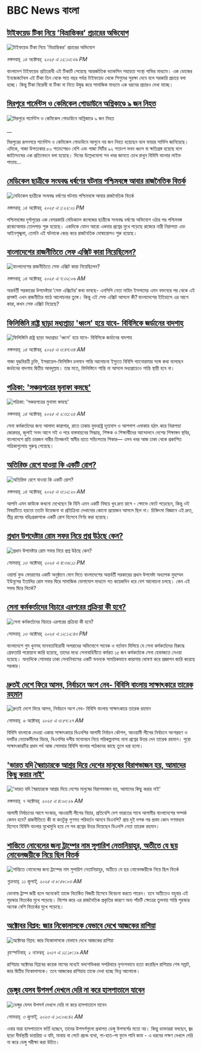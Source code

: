 # BBC News বাংলা## [টাইফয়েড টিকা নিয়ে 'বিভ্রান্তিকর' প্রচারের অভিযোগ](https://www.bbc.com/bengali/articles/crklmk1m102o?at_medium=RSS&at_campaign=rss?at_campaign=githubrss)![টাইফয়েড টিকা নিয়ে 'বিভ্রান্তিকর' প্রচারের অভিযোগ](https://ichef.bbci.co.uk/ace/ws/240/cpsprodpb/bd2f/live/43ef77b0-a8f0-11f0-928c-71dbb8619e94.jpg)_মঙ্গলবার, ১৪ অক্টোবর, ২০২৫ এ ১২:১৩:৩৯ PM_বাংলাদেশ টাইফয়েড প্রতিরোধী এই টিকাটি পেয়েছে আন্তর্জাতিক ভ্যাকসিন সহায়তা সংস্থা গাভির মাধ্যমে। এক ডোজের ইনজেকটেবল এই টিকা তিন থেকে সাত বছর পর্যন্ত টাইফয়েড থেকে শিশুদের সুরক্ষা দেবে বলে সরকারি প্রচারে বলা হচ্ছে। কিন্তু টিকা বিরোধী বা টিকা না নিতে উদ্বুদ্ধ করে সামাজিক মাধ্যমে এক ধরনের প্রচারও দেখা যাচ্ছে।## [মিরপুরে গার্মেন্টস ও কেমিকেল গোডাউনে অগ্নিকাণ্ডে ৯ জন নিহত](https://www.bbc.co.uk/bengali/live/cj0e8549p0gt?at_medium=RSS&at_campaign=rss?at_campaign=githubrss)![মিরপুরে গার্মেন্টস ও কেমিকেল গোডাউনে অগ্নিকাণ্ডে ৯ জন নিহত](https://ichef.bbci.co.uk/ace/standard/240/cpsprodpb/ff9f/live/fd9d94c0-a8e7-11f0-92db-77261a15b9d2.jpg)__মিরপুরের রূপনগরে গার্মেন্টস ও কেমিকেল গোডাউনে আগুনে নয় জন নিহত হয়েছেন বলে ফায়ার সার্ভিস জানিয়েছে।  এদিকে, গাজা উপত্যকার ৮০ শতাংশেরও বেশি এবং গাজা সিটির ৯২ শতাংশ ভবন ধ্বংস বা ক্ষতিগ্রস্ত হয়েছে বলে জাতিসংঘের এক প্রতিবেদনে বলা হয়েছে। দিনের উল্লেখযোগ্য সব খবর জানতে চোখ রাখুন বিবিসি বাংলার লাইভ পাতায়...## [মেডিকেল ছাত্রীকে সংঘবদ্ধ ধর্ষণের ঘটনায় পশ্চিমবঙ্গে আবার রাজনৈতিক বিতর্ক](https://www.bbc.com/bengali/articles/c4gpvgk2dj6o?at_medium=RSS&at_campaign=rss?at_campaign=githubrss)![মেডিকেল ছাত্রীকে সংঘবদ্ধ ধর্ষণের ঘটনায় পশ্চিমবঙ্গে আবার রাজনৈতিক বিতর্ক](https://ichef.bbci.co.uk/ace/ws/240/cpsprodpb/b45f/live/4a2fb6e0-a8ea-11f0-b741-177e3e2c2fc7.jpg)_মঙ্গলবার, ১৪ অক্টোবর, ২০২৫ এ ১:২২:০১ PM_পশ্চিমবঙ্গের দুর্গাপুরের এক বেসরকারি মেডিক্যাল কলেজের ছাত্রীকে সংঘবদ্ধ ধর্ষণের অভিযোগ ওঠার পর পশ্চিমবঙ্গ রাজ্যেআবার তোলপাড় শুরু হয়েছে। একদিকে যেমন আরো একবার প্রশ্নের মুখে পড়েছে রাজ্যের নারী নিরাপত্তা এবং আইনশৃঙ্খলা, তেমনি এই ঘটনাকে কেন্দ্র করে রাজনৈতিক দোষারোপও শুরু হয়েছে।## [বাংলাদেশের রাজনীতিতে সেফ এক্সিট কারা নিয়েছিলেন?](https://www.bbc.com/bengali/articles/c0kp4nl52zpo?at_medium=RSS&at_campaign=rss?at_campaign=githubrss)![বাংলাদেশের রাজনীতিতে সেফ এক্সিট কারা নিয়েছিলেন?](https://ichef.bbci.co.uk/ace/ws/240/cpsprodpb/14e3/live/2a5297e0-a83e-11f0-92db-77261a15b9d2.jpg)_মঙ্গলবার, ১৪ অক্টোবর, ২০২৫ এ ৭:৩২:০৬ AM_অন্তর্বর্তী সরকারের উপদেষ্টারা ‘সেফ এক্সিটের’ কথা ভাবছে- এনসিপি নেতা নাহিদ ইসলামের এমন বক্তব্যের পর থেকে এই প্রসঙ্গই এখন রাজনীতির মাঠে আলোচনার তুঙ্গে। কিন্তু এই সেফ এক্সিট আসলে কী? বাংলাদেশের ইতিহাসে এর আগে কারা, কখন সেফ এক্সিট নিয়েছে?## [ফিলিস্তিনি রাষ্ট্র ছাড়া মধ্যপ্রাচ্য 'ধ্বংস' হয়ে যাবে- বিবিসিকে জর্ডানের বাদশাহ](https://www.bbc.com/bengali/articles/ce9dz7zx7lro?at_medium=RSS&at_campaign=rss?at_campaign=githubrss)![ফিলিস্তিনি রাষ্ট্র ছাড়া মধ্যপ্রাচ্য 'ধ্বংস' হয়ে যাবে- বিবিসিকে জর্ডানের বাদশাহ](https://ichef.bbci.co.uk/ace/ws/240/cpsprodpb/c53d/live/bf072020-a8a9-11f0-928c-71dbb8619e94.jpg)_মঙ্গলবার, ১৪ অক্টোবর, ২০২৫ এ ৩:৪৭:৩৪ AM_গাজা যুদ্ধবিরতী চুক্তি, ইসরায়েল-ফিলিস্তিন চলমান শান্তি আলোচনা ইস্যুতে বিবিসি প্যানোরামার সঙ্গে কথা বলেছেন জর্ডানের বাদশাহ দ্বিতীয় আবদুল্লাহ। তার মতে, ফিলিস্তিনে শান্তি না আসলে মধ্যপ্রাচ্যেও শান্তি স্থায়ী হবে না।## [পত্রিকা: 'সঞ্চয়পত্রের মুনাফা কমছে'](https://www.bbc.com/bengali/articles/cr4307wg0wgo?at_medium=RSS&at_campaign=rss?at_campaign=githubrss)![পত্রিকা: 'সঞ্চয়পত্রের মুনাফা কমছে'](https://ichef.bbci.co.uk/ace/ws/240/cpsprodpb/0a96/live/8cd633c0-a89f-11f0-92db-77261a15b9d2.jpg)_মঙ্গলবার, ১৪ অক্টোবর, ২০২৫ এ ২:৩১:২৫ AM_সেনা কর্মকর্তাদের জন্য আলাদা কারাগার, রাতে ঢাকায় যুক্তরাষ্ট্র দূতাবাস ও আশপাশ এলাকায় হঠাৎ করে নিরাপত্তা জোরদার, জুলাই সনদ আগে সই ও পরে বাস্তবায়নের সিদ্ধান্ত, শিক্ষক ও শিক্ষার্থীদের আন্দোলনে দেশের শিক্ষাঙ্গন স্থবির, বাংলাদেশে প্রতি চারজন নারীর তিনজনই স্বামীর হাতে সহিংসতার শিকার–– এসব খবর আজ ঢাকা থেকে প্রকাশিত পত্রিকাগুলোয় গুরুত্ব পেয়েছে।## [অতিরিক্ত রেগে যাওয়া কি একটি রোগ?](https://www.bbc.com/bengali/articles/clydyp4j5jpo?at_medium=RSS&at_campaign=rss?at_campaign=githubrss)![অতিরিক্ত রেগে যাওয়া কি একটি রোগ?](https://ichef.bbci.co.uk/ace/ws/240/cpsprodpb/b526/live/b0a7aa10-a76c-11f0-92db-77261a15b9d2.jpg)_মঙ্গলবার, ১৪ অক্টোবর, ২০২৫ এ ৩:১২:২০ AM_আপনি এমন কাউকে কখনো দেখেছেন কি যিনি এমন একটি বিষয়ে খুব দ্রুত রাগে - ক্ষোভে ফেটে পড়েছেন, কিন্তু ওই বিষয়টিতে হয়তো ততটা উত্তেজনা বা প্রতিক্রিয়া দেখানোর কোনো প্রয়োজন আসলে ছিল না। চিকিৎসা বিজ্ঞানে এই দ্রুত, তীব্র রাগের বহিঃপ্রকাশকে একটি রোগ হিসেবে নির্ণয় করা হয়েছে।## [প্রধান উপদেষ্টার রোম সফর নিয়ে প্রশ্ন উঠছে কেন?](https://www.bbc.com/bengali/articles/c364nx6zjeeo?at_medium=RSS&at_campaign=rss?at_campaign=githubrss)![প্রধান উপদেষ্টার রোম সফর নিয়ে প্রশ্ন উঠছে কেন?](https://ichef.bbci.co.uk/ace/ws/240/cpsprodpb/6b10/live/acc7fbd0-a851-11f0-a6a1-7df40e0558bb.jpg)_সোমবার, ১৩ অক্টোবর, ২০২৫ এ ৪:৩৬:১১ PM_ওয়ার্ল্ড ফুড ফোরামের একটি অনুষ্ঠানে যোগ দিতে বাংলাদেশের অন্তর্বর্তী সরকারের প্রধান উপদেষ্টা অধ্যাপক মুহাম্মদ ইউনূসের ইতালির রোম সফর ঘিরে সামাজিক যোগাযোগ মাধ্যমে গত কয়েকদিন ধরে বেশ আলোচনা চলছে। কেন এই সফর ঘিরে বিতর্ক?## [সেনা কর্মকর্তাদের বিচারে এরপরের প্রক্রিয়া কী হবে?](https://www.bbc.com/bengali/articles/cnvey71l028o?at_medium=RSS&at_campaign=rss?at_campaign=githubrss)![সেনা কর্মকর্তাদের বিচারে এরপরের প্রক্রিয়া কী হবে?](https://ichef.bbci.co.uk/ace/ws/240/cpsprodpb/baae/live/aaafc2a0-a82f-11f0-928c-71dbb8619e94.jpg)_সোমবার, ১৩ অক্টোবর, ২০২৫ এ ১২:১২:৪৩ PM_বাংলাদেশে গুম খুনসহ মানবতাবিরোধী অপরাধের অভিযোগে সাবেক ও বর্তমান মিলিয়ে যে সেনা কর্মকর্তাদের বিরুদ্ধে গ্রেফতারি পরোয়ানা জারি হয়েছে, তাদের মধ্যে সেনাবাহিনীতে কর্মরত ১৫ জন কর্মকর্তাকে সেনা হেফাজতে নেওয়া হয়েছে। অন্যদিকে সোমবার ঢাকা সেনানিবাসের একটি ভবনকে সাময়িকভাবে কারাগার ঘোষণা করে প্রজ্ঞাপন জারি করেছে সরকার।## [দ্রুতই দেশে ফিরে আসব, নির্বাচনে অংশ নেব- বিবিসি বাংলায় সাক্ষাৎকারে তারেক রহমান](https://www.bbc.com/bengali/articles/cx2nv1jdk35o?at_medium=RSS&at_campaign=rss?at_campaign=githubrss)![দ্রুতই দেশে ফিরে আসব, নির্বাচনে অংশ নেব- বিবিসি বাংলায় সাক্ষাৎকারে তারেক রহমান](https://ichef.bbci.co.uk/ace/ws/240/cpsprodpb/546c/live/8ca02b60-a217-11f0-80f5-61832317d528.png)_সোমবার, ৬ অক্টোবর, ২০২৫ এ ৩:৫৭:২৭ AM_বিবিসি বাংলাকে দেওয়া একান্ত সাক্ষাৎকারে বিএনপির আগামী নির্বাচন কৌশল, আওয়ামী লীগের নির্বাচনে অংশগ্রহণ ও দলটির নেতাকর্মীদের বিচার, বিএনপির দলীয় মনোনয়ন নিয়ে পরিকল্পনাসহ নানা প্রশ্নের উত্তর দেন তারেক রহমান। পুরো সাক্ষাৎকারটির প্রথম পর্ব আজ সোমবার বিবিসি বাংলার পাঠকদের কাছে তুলে ধরা হলো।## ['ভারত যদি স্বৈরাচারকে আশ্রয় দিয়ে দেশের মানুষের বিরাগভাজন হয়,  আমাদের কিছু করার নাই'](https://www.bbc.com/bengali/articles/cvgq7ykkrg2o?at_medium=RSS&at_campaign=rss?at_campaign=githubrss)!['ভারত যদি স্বৈরাচারকে আশ্রয় দিয়ে দেশের মানুষের বিরাগভাজন হয়,  আমাদের কিছু করার নাই'](https://ichef.bbci.co.uk/ace/ws/240/cpsprodpb/182b/live/06be7120-a1fc-11f0-947b-6b8b23372a50.png)_মঙ্গলবার, ৭ অক্টোবর, ২০২৫ এ ৪:০০:২৯ AM_আগামী নির্বাচনের আগে সংস্কার, আওয়ামী লীগের বিচার, প্রতিবেশি দেশ ভারতের সাথে আগামীর বাংলাদেশের সম্পর্ক কেমন হবে? রাজনীতিতে কী বা কতটুকু গুণগত পরিবর্তন আনবে বিএনপি?  প্রায় দুই দশক পর প্রথম কোন গণমাধ্যম হিসেবে বিবিসি বাংলার মুখোমুখি হয়ে সে সব প্রশ্নের উত্তর দিয়েছেন বিএনপি নেতা তারেক রহমান।## [শান্তিতে নোবেলের জন্য ট্রাম্পের নাম সুপারিশ নেতানিয়াহুর, অতীতে যে ছয় নোবেলজয়ীকে নিয়ে ছিল বিতর্ক](https://www.bbc.com/bengali/articles/c3d1mgdr75eo?at_medium=RSS&at_campaign=rss?at_campaign=githubrss)![শান্তিতে নোবেলের জন্য ট্রাম্পের নাম সুপারিশ নেতানিয়াহুর, অতীতে যে ছয় নোবেলজয়ীকে নিয়ে ছিল বিতর্ক](https://ichef.bbci.co.uk/ace/ws/240/cpsprodpb/187a/live/08eb85f0-5d82-11f0-a40e-a1af2950b220.jpg)_শুক্রবার, ১১ জুলাই, ২০২৫ এ ৮:৫৮:০৩ AM_ডোনাল্ড ট্রাম্প জয়ী হলে অনেকেই তাকে বিতর্কিত বিজয়ী হিসেবে বিবেচনা করতে পারেন। তবে অতীতেও বহুবার এই পুরস্কার বিতর্কের মুখে পড়েছে। বিশেষ করে এর রাজনৈতিক প্রকৃতির কারণে অন্য পাঁচটি ক্ষেত্রের তুলনায় শান্তি পুরস্কার অনেক বেশি বিতর্কের মুখে পড়েছে।## [অক্টোবর বিপ্লব: জার নিকোলাসকে যেভাবে দেখে আজকের রাশিয়া](https://www.bbc.com/bengali/news-41844745?at_medium=RSS&at_campaign=rss?at_campaign=githubrss)![অক্টোবর বিপ্লব: জার নিকোলাসকে যেভাবে দেখে আজকের রাশিয়া](https://ichef.bbci.co.uk/ace/standard/240/cpsprodpb/4B30/production/_98584291_tsar.jpg)_বৃহস্পতিবার, ২ নভেম্বর, ২০১৭ এ ১১:১৮:১৯ AM_রাশিয়ায় অক্টোবর বিপ্লবের কয়েক মাসের মধ্যেই বলশেভিকরা সপরিবারে নৃশংসভাবে হত্যা করেছিল রাশিয়ার শেষ সম্রাট, জার দ্বিতীয় নিকোলাসকে। তবে আজকের রাশিয়ায় তাকে দেখা হচ্ছে ভিন্ন আলোকে।## [ডেঙ্গুর যেসব উপসর্গ দেখলে দেরি না করে হাসপাতালে যাবেন](https://www.bbc.com/bengali/articles/c72xp58p435o?at_medium=RSS&at_campaign=rss?at_campaign=githubrss)![ডেঙ্গুর যেসব উপসর্গ দেখলে দেরি না করে হাসপাতালে যাবেন](https://ichef.bbci.co.uk/ace/ws/240/cpsprodpb/55de/live/89449250-1973-11ee-a5ed-f9fe36f3a415.jpg)_সোমবার, ৩ জুলাই, ২০২৩ এ ১০:০৬:৪২ AM_এবার যারা হাসপাতালে ভর্তি হচ্ছেন, তাদের উপসর্গগুলো  প্রথাগত ডেঙ্গু উপসর্গের মতো নয়। কিন্তু ডাক্তাররা বলছেন, জ্বর ছাড়া দীর্ঘস্থায়ী ডায়রিয়া ও বমি, মাথায় বা পেটে প্রচন্ড ব্যথা, গা-হাত-পা ফুলে পানি জমা - এ ধরনের লক্ষণ দেখলে দেরি না করে ডেঙ্গু পরীক্ষা করা উচিত।